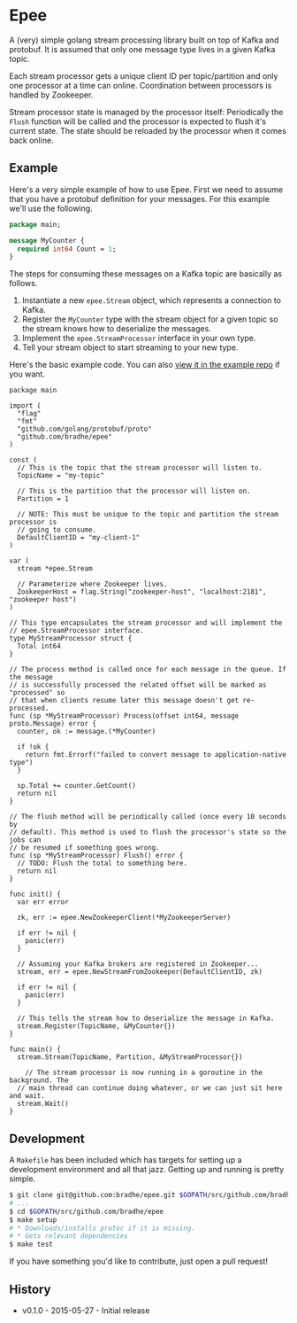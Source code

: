 Epee
===

A (very) simple golang stream processing library built on top of Kafka and
protobuf. It is assumed that only one message type lives in a given Kafka
topic.

Each stream processor gets a unique client ID per topic/partition and only one
processor at a time can online. Coordination between processors is handled by
Zookeeper.

Stream processor state is managed by the processor itself: Periodically the
`Flush` function will be called and the processor is expected to flush it's
current state. The state should be reloaded by the processor when it comes back
online.

## Example

Here's a very simple example of how to use Epee. First we need to assume that
you have a protobuf definition for your messages. For this example we'll use
the following.

```protobuf
package main;

message MyCounter {
  required int64 Count = 1;
}
```

The steps for consuming these messages on a Kafka topic are basically as
follows.

1. Instantiate a new `epee.Stream` object, which represents a connection to Kafka.
1. Register the `MyCounter` type with the stream object for a given topic so
	 the stream knows how to deserialize the messages.
1. Implement the `epee.StreamProcessor` interface in your own type.
1. Tell your stream object to start streaming to your new type.

Here's the basic example code. You can also [view it in the example
repo](https://github.com/bradhe/epee-example) if you want.

```golang
package main

import (
  "flag"
  "fmt"
  "github.com/golang/protobuf/proto"
  "github.com/bradhe/epee"
)

const (
  // This is the topic that the stream processor will listen to.
  TopicName = "my-topic"

  // This is the partition that the processor will listen on.
  Partition = 1

  // NOTE: This must be unique to the topic and partition the stream processor is 
  // going to consume.
  DefaultClientID = "my-client-1"
)

var (
  stream *epee.Stream
  
  // Parameterize where Zookeeper lives.
  ZookeeperHost = flag.String("zookeeper-host", "localhost:2181", "zookeeper host")
)

// This type encapsulates the stream processor and will implement the
// epee.StreamProcessor interface.
type MyStreamProcessor struct {
  Total int64
}

// The process method is called once for each message in the queue. If the message
// is successfully processed the related offset will be marked as "processed" so
// that when clients resume later this message doesn't get re-processed.
func (sp *MyStreamProcessor) Process(offset int64, message proto.Message) error {
  counter, ok := message.(*MyCounter)

  if !ok {
    return fmt.Errorf("failed to convert message to application-native type")	
  }

  sp.Total += counter.GetCount()
  return nil
}

// The flush method will be periodically called (once every 10 seconds by
// default). This method is used to flush the processor's state so the jobs can
// be resumed if something goes wrong.
func (sp *MyStreamProcessor) Flush() error {
  // TODO: Flush the total to something here.
  return nil
}

func init() {
  var err error

  zk, err := epee.NewZookeeperClient(*MyZookeeperServer)

  if err != nil {
    panic(err)
  }
  
  // Assuming your Kafka brokers are registered in Zookeeper...
  stream, err = epee.NewStreamFromZookeeper(DefaultClientID, zk)

  if err != nil {
    panic(err)
  }

  // This tells the stream how to deserialize the message in Kafka.
  stream.Register(TopicName, &MyCounter{})
}

func main() {
  stream.Stream(TopicName, Partition, &MyStreamProcessor{})

	// The stream processor is now running in a goroutine in the background. The
  // main thread can continue doing whatever, or we can just sit here and wait.
  stream.Wait()
}
```

## Development

A `Makefile` has been included which has targets for setting up a development
environment and all that jazz. Getting up and running is pretty simple.

```bash
$ git clone git@github.com:bradhe/epee.git $GOPATH/src/github.com/bradhe/epee
# ...
$ cd $GOPATH/src/github.com/bradhe/epee
$ make setup
# * Downloads/installs protoc if it is missing.
# * Gets relevant dependencies
$ make test
```

If you have something you'd like to contribute, just open a pull request!

## History

* v0.1.0 - 2015-05-27 - Initial release
